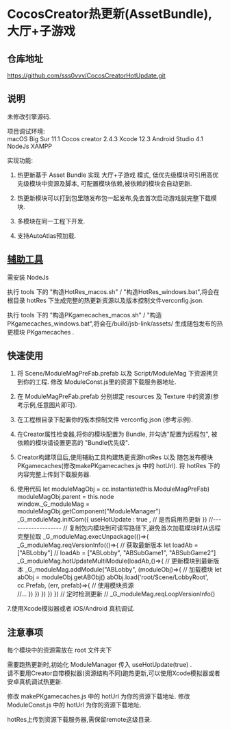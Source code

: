 



CocosCreator热更新(AssetBundle),大厅+子游戏
========

仓库地址
---------
https://github.com/sss0vvv/CocosCreatorHotUpdate.git


说明
--------
未修改引擎源码.

项目调试环境:  
macOS Big Sur 11.1
Cocos creator 2.4.3 
Xcode 12.3
Android Studio 4.1
NodeJs
XAMPP

实现功能:
1. 热更新基于 Asset Bundle 实现 大厅+子游戏 模式,
   低优先级模块可引用高优先级模块中资源及脚本,
   可配置模块依赖,被依赖的模块会自动更新.

2. 热更新模块可以打到包里随发布包一起发布,免去首次启动游戏就完整下载模块.

3. 多模块在同一工程下开发.

4. 支持AutoAtlas预加载.



[辅助工具](http://www.baidu.com)
--------
需安装 NodeJs

执行 tools 下的 "构造HotRes_macos.sh" / "构造HotRes_windows.bat",将会在根目录 hotRes 下生成完整的热更新资源以及版本控制文件verconfig.json.

执行 tools 下的 "构造PKgamecaches_macos.sh" / "构造PKgamecaches_windows.bat",将会在/build/jsb-link/assets/
生成随包发布的热更模块 PKgamecaches .



快速使用
--------
1. 将 Scene/ModuleMagPreFab.prefab 以及 Script/ModuleMag 下资源拷贝到你的工程.
   修改 ModuleConst.js里的资源下载服务器地址.

2. 在 ModuleMagPreFab.prefab 分别绑定 resources 及 Texture 中的资源(参考示例,任意图片即可).

3. 在工程根目录下配置你的版本控制文件 verconfig.json (参考示例).

4. 在Creator属性检查器,将你的模块配置为 Bundle, 并勾选"配置为远程包", 被依赖的模块请设置更高的 "Bundle优先级".

5. Creator构建项目后,使用辅助工具构建热更资源hotRes 以及 随包发布模块PKgamecaches(修改makePKgamecaches.js 中的 hotUrl). 
	将 hotRes 下的内容完整上传到下载服务器.

6. 使用代码
let moduleMagObj    = cc.instantiate(this.ModuleMagPreFab)
moduleMagObj.parent = this.node  
window._G_moduleMag = moduleMagObj.getComponent("ModuleManager")  
_G_moduleMag.initCom({
    useHotUpdate : true ,     // 是否启用热更新 
}) 
//-------------------
// 复制包内模块到可读写路径下,避免首次加载模块时从远程完整拉取
_G_moduleMag.execUnpackage(()=>{
    _G_moduleMag.reqVersionInfo(()=>{  // 获取最新版本
        let loadAb = ["ABLobby"]
        // loadAb = ["ABLobby", "ABSubGame1", "ABSubGame2"]
        _G_moduleMag.hotUpdateMultiModule(loadAb,()=>{ // 更新模块到最新版本
            _G_moduleMag.addModule("ABLobby", (moduleObj)=>{ // 加载模块
                let abObj = moduleObj.getABObj()
                abObj.load('root/Scene/LobbyRoot', cc.Prefab, (err, prefab)=>{  // 使用模块资源   
    				//...
                }) 
            })
        })
    })
})
// 定时检测更新
// _G_moduleMag.reqLoopVersionInfo()

7.使用Xcode模拟器或者 iOS/Android 真机调试.



注意事项
-------
每个模块中的资源需放在 root 文件夹下

需要跑热更新时,初始化 ModuleManager 传入 useHotUpdate(true) .  
请不要用Creator自带模拟器(资源结构不同)跑热更新,可以使用Xcode模拟器或者安卓真机调试热更新.

修改 makePKgamecaches.js 中的 hotUrl 为你的资源下载地址.
修改 ModuleConst.js 中的 hotUrl 为你的资源下载地址.

hotRes上传到资源下载服务器,需保留remote这级目录.

